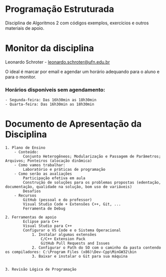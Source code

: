 # Programação Estruturada
Disciplina de Algoritmos 2 com códigos exemplos, exercícios e outros materiais de apoio.

# Monitor da disciplina
Leonardo Schroter - leonardo.schroter@ufn.edu.br

O ideal é marcar por email e agendar um horário adequando para o aluno e para o monitor.

### Horários disponíveis sem agendamento:
    - Segunda-feira: Das 16h30min as 18h30min
    - Quarta-feira: Das 16h30min as 18h30min

# Documento de Apresentação da Disciplina
    1. Plano de Ensino
        - Conteúdo: 
            Conjunto Heterogêneos; Modularização e Passagem de Parâmetros; Arquivos; Ponteiros (alocação dinâmica)
        - Como vamos trabalhar:           
            Laboratório e práticas de programação
        - Como serão as avaliações
            Participação efetiva em aula
            Construção de soluções para os problemas propostas (edentação, documentação, qualidade na solução, bom uso de variáveis)
            Desafios
        - Recursos
            GitHub (pessoal e do professor)
            Visual Studio Code + Extensões C++, Git, ...
            Ferramenta de Debug

    2. Ferramentas de apoio
            Eclipse para C++
            Visual Studio para C++
            Configurar o VS Code e o Sistema Operacional
                1. Instalar algumas extensões
                    C/C++ Extension Pack
                    GitHub Pull Requests and Issues
                2. Configurar o Path do SO com o caminho da pasta contendo os compiladores: C:\Program Files (x86)\Dev-Cpp\MinGW32\bin
                3. Baixar e instalar o Git para sua máquina


    3. Revisão Lógica de Programação
